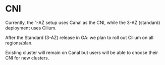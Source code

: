 # CNI

Currently, the 1-AZ setup uses Canal as the CNI, while the 3-AZ (standard) deployment uses Cilium.

After the Standard (3-AZ) release in GA: we plan to roll out Cilium on all regions/plan.

Existing cluster will remain on Canal but users will be able to choose their CNI for new clusters.